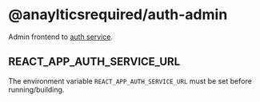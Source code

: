 # @anaylticsrequired/auth-admin

Admin frontend to [auth service](https://github.com/analyticsrequired/auth).

## REACT_APP_AUTH_SERVICE_URL

The environment variable `REACT_APP_AUTH_SERVICE_URL` must be set before running/building.
